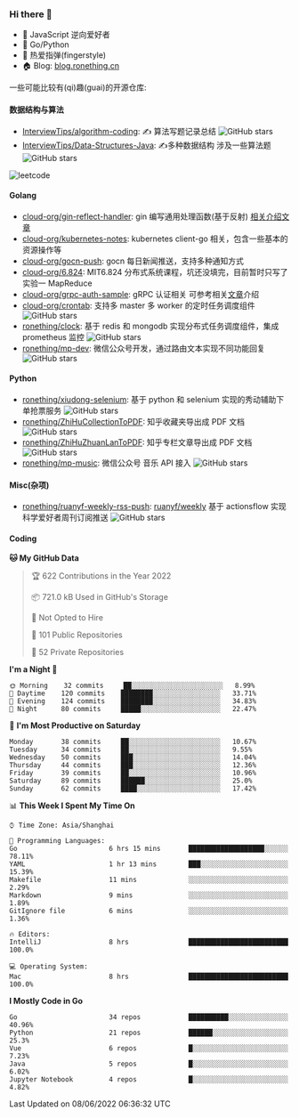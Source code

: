 ### Hi there 👋

- 💬 JavaScript 逆向爱好者
- 🧱 Go/Python 
- 🎸 热爱指弹(fingerstyle)
- 🏠 Blog: [blog.ronething.cn](https://blog.ronething.cn)

一些可能比较有(qi)趣(guai)的开源仓库:

#### 数据结构与算法

- [InterviewTips/algorithm-coding](https://github.com/InterviewTips/algorithm-coding): ✍️ 算法写题记录总结 ![GitHub stars](https://img.shields.io/github/stars/InterviewTips/algorithm-coding?style=flat-square)
- [InterviewTips/Data-Structures-Java](https://github.com/InterviewTips/Data-Structures-Java): ✍️多种数据结构 涉及一些算法题 ![GitHub stars](https://img.shields.io/github/stars/InterviewTips/Data-Structures-Java?style=flat-square)

![leetcode](https://stats.justsong.cn/api/leetcode?username=ashing&cn=true)

#### Golang

- [cloud-org/gin-reflect-handler](https://github.com/cloud-org/gin-reflect-handler): gin 编写通用处理函数(基于反射) [相关介绍文章](https://juejin.cn/post/7041916837419810847)
- [cloud-org/kubernetes-notes](https://github.com/cloud-org/kubernetes-notes): kubernetes client-go 相关，包含一些基本的资源操作等
- [cloud-org/gocn-push](https://github.com/cloud-org/gocn-push): gocn 每日新闻推送，支持多种通知方式
- [cloud-org/6.824](https://github.com/cloud-org/6.824): MIT6.824 分布式系统课程，坑还没填完，目前暂时只写了实验一 MapReduce
- [cloud-org/grpc-auth-sample](https://github.com/cloud-org/grpc-auth-sample): gRPC 认证相关 可参考相关[文章](https://juejin.cn/post/7041603440841064461)介绍
- [cloud-org/crontab](https://github.com/cloud-org/crontab): 支持多 master 多 worker 的定时任务调度组件 ![GitHub stars](https://img.shields.io/github/stars/cloud-org/crontab?style=flat-square)
- [ronething/clock](https://github.com/ronething/clock): 基于 redis 和 mongodb 实现分布式任务调度组件，集成 prometheus 监控 ![GitHub stars](https://img.shields.io/github/stars/ronething/clock?style=flat-square)
- [ronething/mp-dev](https://github.com/ronething/mp-dev): 微信公众号开发，通过路由文本实现不同功能回复 ![GitHub stars](https://img.shields.io/github/stars/ronething/mp-dev?style=flat-square)

#### Python

- [ronething/xiudong-selenium](https://github.com/ronething/xiudong-selenium): 基于 python 和 selenium 实现的秀动辅助下单抢票服务 ![GitHub stars](https://img.shields.io/github/stars/ronething/xiudong-selenium?style=flat-square)
- [ronething/ZhiHuCollectionToPDF](https://github.com/ronething/ZhiHuCollectionToPDF): 知乎收藏夹导出成 PDF 文档 ![GitHub stars](https://img.shields.io/github/stars/ronething/ZhiHuCollectionToPDF?style=flat-square)
- [ronething/ZhiHuZhuanLanToPDF](https://github.com/ronething/ZhiHuZhuanLanToPDF): 知乎专栏文章导出成 PDF 文档 ![GitHub stars](https://img.shields.io/github/stars/ronething/ZhiHuZhuanLanToPDF?style=flat-square)
- [ronething/mp-music](https://github.com/ronething/mp-music): 微信公众号 音乐 API 接入 ![GitHub stars](https://img.shields.io/github/stars/ronething/mp-music?style=flat-square)

#### Misc(杂项)

- [ronething/ruanyf-weekly-rss-push](https://github.com/ronething/ruanyf-weekly-rss-push): [ruanyf/weekly](https://github.com/ruanyf/weekly) 基于 actionsflow 实现科学爱好者周刊订阅推送 ![GitHub stars](https://img.shields.io/github/stars/ronething/ifttt?style=flat-square)

#### Coding

<!--START_SECTION:waka-->
**🐱 My GitHub Data** 

> 🏆 622 Contributions in the Year 2022
 > 
> 📦 721.0 kB Used in GitHub's Storage 
 > 
> 🚫 Not Opted to Hire
 > 
> 📜 101 Public Repositories 
 > 
> 🔑 52 Private Repositories  
 > 
**I'm a Night 🦉** 

```text
🌞 Morning    32 commits     ██░░░░░░░░░░░░░░░░░░░░░░░   8.99% 
🌆 Daytime    120 commits    ████████░░░░░░░░░░░░░░░░░   33.71% 
🌃 Evening    124 commits    ████████░░░░░░░░░░░░░░░░░   34.83% 
🌙 Night      80 commits     █████░░░░░░░░░░░░░░░░░░░░   22.47%

```
📅 **I'm Most Productive on Saturday** 

```text
Monday       38 commits     ██░░░░░░░░░░░░░░░░░░░░░░░   10.67% 
Tuesday      34 commits     ██░░░░░░░░░░░░░░░░░░░░░░░   9.55% 
Wednesday    50 commits     ███░░░░░░░░░░░░░░░░░░░░░░   14.04% 
Thursday     44 commits     ███░░░░░░░░░░░░░░░░░░░░░░   12.36% 
Friday       39 commits     ██░░░░░░░░░░░░░░░░░░░░░░░   10.96% 
Saturday     89 commits     ██████░░░░░░░░░░░░░░░░░░░   25.0% 
Sunday       62 commits     ████░░░░░░░░░░░░░░░░░░░░░   17.42%

```


📊 **This Week I Spent My Time On** 

```text
⌚︎ Time Zone: Asia/Shanghai

💬 Programming Languages: 
Go                       6 hrs 15 mins       ███████████████████░░░░░░   78.11% 
YAML                     1 hr 13 mins        ███░░░░░░░░░░░░░░░░░░░░░░   15.39% 
Makefile                 11 mins             ░░░░░░░░░░░░░░░░░░░░░░░░░   2.29% 
Markdown                 9 mins              ░░░░░░░░░░░░░░░░░░░░░░░░░   1.89% 
GitIgnore file           6 mins              ░░░░░░░░░░░░░░░░░░░░░░░░░   1.36%

🔥 Editors: 
IntelliJ                 8 hrs               █████████████████████████   100.0%

💻 Operating System: 
Mac                      8 hrs               █████████████████████████   100.0%

```

**I Mostly Code in Go** 

```text
Go                       34 repos            ██████████░░░░░░░░░░░░░░░   40.96% 
Python                   21 repos            ██████░░░░░░░░░░░░░░░░░░░   25.3% 
Vue                      6 repos             █░░░░░░░░░░░░░░░░░░░░░░░░   7.23% 
Java                     5 repos             █░░░░░░░░░░░░░░░░░░░░░░░░   6.02% 
Jupyter Notebook         4 repos             █░░░░░░░░░░░░░░░░░░░░░░░░   4.82%

```



 Last Updated on 08/06/2022 06:36:32 UTC
<!--END_SECTION:waka-->
